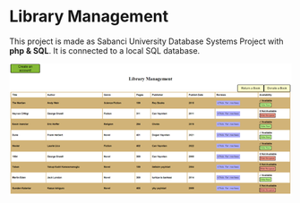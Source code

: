 # Library Management
 
This project is made as Sabanci University Database Systems Project with **php & SQL**. It is connected to a local SQL database.

![Screenshot](main.png)

